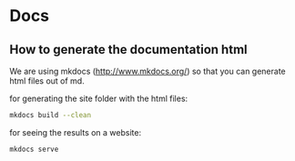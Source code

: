 # Docs

## How to generate the documentation html

We are using mkdocs (http://www.mkdocs.org/) so that you can generate html files out of md. 

for generating the site folder with the html files: 
```bash
mkdocs build --clean
```

for seeing the results on a website:

```bash
mkdocs serve
```

